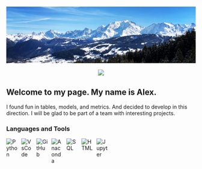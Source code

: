 <p align="center">
  <a href="https://github.com/Akialema">
    <img src="https://raw.githubusercontent.com/Akialema/Akialema/refs/heads/main/bannerimage.jpg" alt="Akialema" /></a>
</p>

<!--![My banner][akialema-banner-image] -->

<p align="center">
  <a href="https://readme-typing-svg.demolab.com">
    <img src="https://readme-typing-svg.demolab.com/?lines=Data+Science+newbie;Open+minded+person;Good+team+player;Keep+moving+up+%E2%86%91&font=Architects%20Daughter&center=true&width=580&height=45&color=FFD700&vCenter=true&pause=1000&size=22" />
  </a>
</p>

<!--Fonts that i liked: Comfortaa, BioRhyme, Architects%20Daughter -->

<h2>Welcome to my page. My name is Alex.</h2>

I found fun in tables, models, and metrics. And decided to develop in this direction. I will be glad to be part of a team with interesting projects.

<h3>Languages and Tools</h3>

<img alt="Python" width="30px" style="float: left; padding-right:10px;" src="https://user-images.githubusercontent.com/74038190/212257472-08e52665-c503-4bd9-aa20-f5a4dae769b5.gif"/> <img alt="VsCode" width="30px" style="float: left; padding-right:10px;" src="https://user-images.githubusercontent.com/74038190/212257465-7ce8d493-cac5-494e-982a-5a9deb852c4b.gif"/> <img alt="GitHub" width="30px" style="float: left; padding-right:10px;" src="https://user-images.githubusercontent.com/74038190/212257468-1e9a91f1-b626-4baa-b15d-5c385dfa7ed2.gif"/> <img alt="Anaconda" width="30px" style="float: left; padding-right:10px;" src="https://cdn.jsdelivr.net/gh/devicons/devicon@latest/icons/anaconda/anaconda-original.svg"/> <img alt="SQL" width="30px" style="float: left; padding-right:10px;" src="https://cdn.jsdelivr.net/gh/devicons/devicon@latest/icons/azuresqldatabase/azuresqldatabase-original.svg"/> <img alt="HTML" width="30px" style="float: left; padding-right:10px;" src="https://cdn.jsdelivr.net/gh/devicons/devicon/icons/html5/html5-plain.svg"/> <img alt="Jupyter" width="30px" style="float: left; padding-right:10px;" src="https://cdn.jsdelivr.net/gh/devicons/devicon@latest/icons/jupyter/jupyter-original-wordmark.svg"/>

<!--^Links^-->
[akialema-banner-image]: bannerimage.jpg
